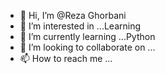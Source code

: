 - 👋 Hi, I’m @Reza Ghorbani
- 👀 I’m interested in ...Learning  
- 🌱 I’m currently learning ...Python
- 💞️ I’m looking to collaborate on ...
- 📫 How to reach me ...

<!---
RezaGhorbani/RezaGhorbani is a ✨ special ✨ repository because its `README.md` (this file) appears on your GitHub profile.
You can click the Preview link to take a look at your changes.
--->

